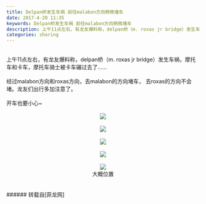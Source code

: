 ```yaml
---
title: Delpan桥发生车祸 前往malabon方向稍微堵车
date: 2017-4-20 11:35
keywords: Delpan桥发生车祸 前往malabon方向稍微堵车
description: 上午11点左右，有龙友爆料称，delpan桥（m. roxas jr bridge）发生车祸，摩托车和卡车，摩托车骑士被卡车碾过去了……经过malabon方向和roxas方向，去malabon的方向堵车， 去roxas的方向不会堵。龙友们出行多加注意了。开车也要小心~大概位置
categories: sharing
---
```

<td class="t_f" id="postmessage_715665">

<br/>
上午11点左右，有龙友爆料称，delpan桥（m. roxas jr bridge）发生车祸，摩托车和卡车，摩托车骑士被卡车碾过去了……<br/>
<br/>
经过malabon方向和roxas方向，去malabon的方向堵车， 去roxas的方向不会堵。龙友们出行多加注意了。<br/>
<br/>
开车也要小心~<br/>
<br/>
<div align="center">

<img aid="534435" data-cf-modified-be004ec77c9c69a41e812d52-="" file="data/attachment/forum/201704/20/112801llxnnv29v8sqxsen.jpg.thumb.jpg" id="aimg_534435" inpost="1" onclick="" onmouseover="" src="http://www.flw.ph/data/attachment/forum/201704/20/112801llxnnv29v8sqxsen.jpg" style="cursor:pointer" zoomfile="data/attachment/forum/201704/20/112801llxnnv29v8sqxsen.jpg"/>


<br/>
<br/>

<img aid="534433" data-cf-modified-be004ec77c9c69a41e812d52-="" file="data/attachment/forum/201704/20/112800jrz2hx0d2i9ycjry.jpg.thumb.jpg" id="aimg_534433" inpost="1" onclick="" onmouseover="" src="http://www.flw.ph/data/attachment/forum/201704/20/112800jrz2hx0d2i9ycjry.jpg" style="cursor:pointer" zoomfile="data/attachment/forum/201704/20/112800jrz2hx0d2i9ycjry.jpg"/>


<br/>
<br/>

<img aid="534434" data-cf-modified-be004ec77c9c69a41e812d52-="" file="data/attachment/forum/201704/20/112800kffiiz8ibsra6gfs.jpg.thumb.jpg" id="aimg_534434" inpost="1" onclick="" onmouseover="" src="http://www.flw.ph/data/attachment/forum/201704/20/112800kffiiz8ibsra6gfs.jpg" style="cursor:pointer" zoomfile="data/attachment/forum/201704/20/112800kffiiz8ibsra6gfs.jpg"/>


<br/>
<br/>

<img aid="534432" data-cf-modified-be004ec77c9c69a41e812d52-="" file="data/attachment/forum/201704/20/112759vcipo1popfnfwcfh.jpg.thumb.jpg" id="aimg_534432" inpost="1" onclick="" onmouseover="" src="http://www.flw.ph/data/attachment/forum/201704/20/112759vcipo1popfnfwcfh.jpg" style="cursor:pointer" zoomfile="data/attachment/forum/201704/20/112759vcipo1popfnfwcfh.jpg"/>


<br/>
<br/>

<img aid="534436" data-cf-modified-be004ec77c9c69a41e812d52-="" file="data/attachment/forum/201704/20/112901eh9zzp1wtjhpfjjt.png.thumb.jpg" id="aimg_534436" inpost="1" onclick="" onmouseover="" src="http://www.flw.ph/data/attachment/forum/201704/20/112901eh9zzp1wtjhpfjjt.png" style="cursor:pointer" zoomfile="data/attachment/forum/201704/20/112901eh9zzp1wtjhpfjjt.png"/>


<br/>
大概位置</div><br/>
<br/>
</td>
###### 转载自[菲龙网]